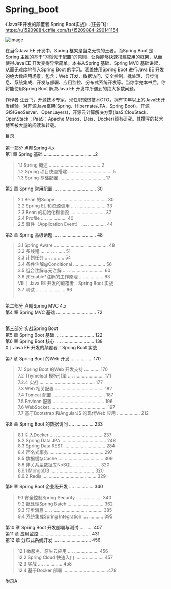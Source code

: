 # Spring_boot
《JavaEE开发的颠覆者 Spring Boot实战》.(汪云飞): https://u15209884.ctfile.com/fs/15209884-290141154

![image](https://github.com/baimouren/Spring_boot/blob/master/SpringBoot01/WebContent/image/book/131357bubmb45b95evy454.jpg)


在当今Java EE 开发中，Spring 框架是当之无愧的王者。而Spring Boot 是Spring 主推的基于“习惯优于配置”的原则，让你能够快速搭建应用的框架，从而使得Java EE 开发变得异常简单。本书从Spring 基础、Spring MVC 基础讲起，从而无难度地引入Spring Boot 的学习。涵盖使用Spring Boot 进行Java EE 开发的绝大数应用场景，包含：Web 开发、数据访问、安全控制、批处理、异步消息、系统集成、开发与部署、应用监控、分布式系统开发等。当你学完本书后，你将能使用Spring Boot 解决Java EE 开发中所遇到的绝大多数问题。 

作译者
汪云飞，开源技术专家，现任职微璟技术CTO，拥有10年以上的JavaEE开发经验。对开源Java框架(Spring、Hibernate/JPA、Spring Boot)、开源GIS(GeoServer、OpenLayers)，开源云计算解决方案(IaaS:ClouStack、OpenStack；PaaS：Apache Mesos、Deis、Docker)颇有研究。其撰写的技术博客被大量的阅读和转载。 

目录 <br> <br>
第一部分 点睛Spring 4.x <br>
第1 章 Spring 基础 ........................................2 <br>
>1.1 Spring 概述 ........................................ 2 <br>
>1.2 Spring 项目快速搭建 .................................. 5 <br>
>1.3 Spring 基础配置 .....................................17 <br>

第2 章 Spring 常用配置 .... ............................ 30 <br>
>2.1 Bean 的Scope .... ................................... 30 <br>
>2.2 Spring EL 和资源调用 .... ...................... 33 <br>
>2.3 Bean 的初始化和销毁 .... ...................... 37 <br>
>2.4 Profile .... .... .......... 40 <br>
>2.5 事件（Application Event） .... .............. 44 <br>

第3 章 Spring 高级话题 .... ............................ 48 <br>
>3.1 Spring Aware .... ..................................... 48 <br>
>3.2 多线程 .... .... ......... 51 <br>
>3.3 计划任务 .... .... ..... 54 <br>
>3.4 条件注解@Conditional .... .................... 56 <br>
>3.5 组合注解与元注解 .... ........................... 60 <br>
>3.6 @Enable*注解的工作原理 .... .............. 63 <br>
VIII ∣ Java EE 开发的颠覆者：Spring Boot 实战 <br>
>3.7 测试 .... .... ............. 66 <br> <br>

第二部分 点睛Spring MVC 4.x <br>
第4 章 Spring MVC 基础 .... .......................... 72 <br> <br>

第三部分 实战Spring Boot <br>
第5 章 Spring Boot 基础 .... ......................... 122 <br>
第6 章 Spring Boot 核心 .... ......................... 138 <br>
X ∣ Java EE 开发的颠覆者：Spring Boot 实战 <br>

第7 章 Spring Boot 的Web 开发 .... ............ 170 <br>
>7.1 Spring Boot 的Web 开发支持 .... ....... 170 <br>
>7.2 Thymeleaf 模板引擎 .... ....................... 171 <br>
>7.2.4 实战 .... ...................................... 177 <br>
>7.3 Web 相关配置 .... ................................. 182 <br>
>7.4 Tomcat 配置 .... .................................... 187 <br>
>7.5 Favicon 配置 .... ................................... 196 <br>
>7.6 WebSocket .... ....................................... 197 <br>
>7.7 基于Bootstrap 和AngularJS 的现代Web 应用 .................. 212 <br>

第8 章 Spring Boot 的数据访问 .... .............. 233 <br>
>8.1 引入Docker .... .................................... 237 <br>
>8.2 Spring Data JPA .... .............................. 248 <br>
>8.3 Spring Data REST .... ........................... 284 <br>
>8.4 声名式事务 .... ..................................... 297 <br>
>8.5 数据缓存Cache .... .............................. 309 <br>
>8.6 非关系型数据库NoSQL .... ................ 320 <br>
>8.6.1 MongoDB .... ............................. 320 <br>
>8.6.2 Redis .... ..................................... 329 <br>

第9 章 Spring Boot 企业级开发 .... .............. 340 <br>
>9.1 安全控制Spring Security .... ............... 340 <br>
>9.2 批处理Spring Batch .... ....................... 362 <br>
>9.3 异步消息 .... ........................................ 385 <br>
>9.4 系统集成Spring Integration .... ........... 395 <br>

第10 章 Spring Boot 开发部署与测试 .... ..... 407 <br>
第11 章 应用监控 .... ................................... 431 <br>
第12 章 分布式系统开发 .... ........................ 456 <br>
>12.1 微服务、原生云应用 .... ................... 456 <br>
>12.2 Spring Cloud 快速入门 .... ................. 457 <br>
>12.3 实战 .... .... ......... 458 <br>
>12.4 基于Docker 部署 ...................................478 <br>

附录A  <br>
